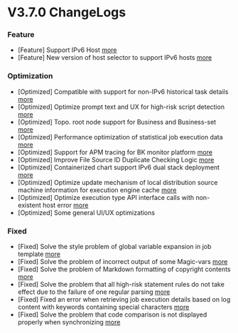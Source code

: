 # V3.7.0 ChangeLogs



### Feature
- [Feature] Support IPv6 Host [more](http://github.com/Tencent/bk-job/issues/1056)
- [Feature] New version of host selector to support IPv6 hosts [more](http://github.com/Tencent/bk-job/issues/1189)


### Optimization
- [Optimized] Compatible with support for non-IPv6 historical task details [more](http://github.com/Tencent/bk-job/issues/1280)
- [Optimized] Optimize prompt text and UX for high-risk script detection [more](http://github.com/Tencent/bk-job/issues/1572)
- [Optimized] Topo. root node support for Business and Business-set [more](http://github.com/Tencent/bk-job/issues/1459)
- [Optimized] Performance optimization of statistical job execution data [more](http://github.com/Tencent/bk-job/issues/1418)
- [Optimized] Support for APM tracing for BK monitor platform [more](http://github.com/Tencent/bk-job/issues/1161)
- [Optimized] Improve File Source ID Duplicate Checking Logic [more](http://github.com/Tencent/bk-job/issues/1154)
- [Optimized] Containerized chart support IPv6 dual stack deployment [more](http://github.com/Tencent/bk-job/issues/1149)
- [Optimized] Optimize update mechanism of local distribution source machine information for execution engine cache [more](http://github.com/Tencent/bk-job/issues/1081)
- [Optimized] Optimize execution type API interface calls with non-existent host error [more](http://github.com/Tencent/bk-job/issues/1078)
- [Optimized] Some general UI/UX optimizations

### Fixed

- [Fixed] Solve the style problem of global variable expansion in job template [more](http://github.com/Tencent/bk-job/issues/1569)
- [Fixed] Solve the problem of incorrect output of some Magic-vars [more](http://github.com/Tencent/bk-job/issues/1481)
- [Fixed] Solve the problem of Markdown formatting of copyright contents [more](http://github.com/Tencent/bk-job/issues/1471)
- [Fixed] Solve the problem that all high-risk statement rules do not take effect due to the failure of one regular parsing [more](http://github.com/Tencent/bk-job/issues/1440)
- [Fixed] Fixed an error when retrieving job execution details based on log content with keywords containing special characters [more](http://github.com/Tencent/bk-job/issues/1441)
- [Fixed] Solve the problem that code comparison is not displayed properly when synchronizing [more](http://github.com/Tencent/bk-job/issues/1097)

